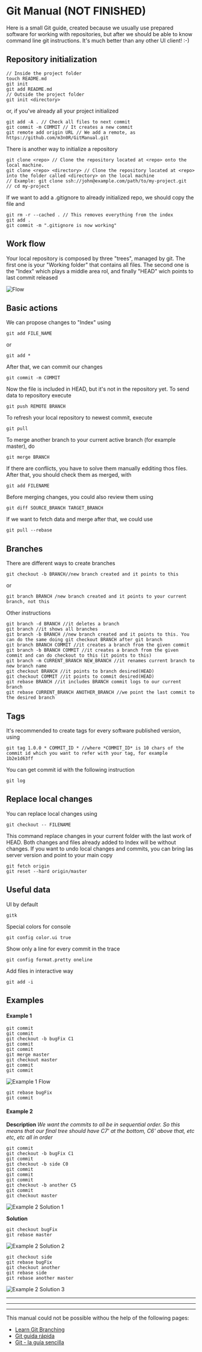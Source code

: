 Git Manual (NOT FINISHED)
==========
Here is a small Git guide, created because we usually use prepared software for working with repositories, but after we should be able to know command line git instructions. It's much better than any other UI client! :-) 

Repository initialization
---------------------------
```
// Inside the project folder
touch README.md
git init
git add README.md
// Outside the project folder
git init <directory>
```
or, if you've already all your project initialized
```
git add -A . // Check all files to next commit
git commit -m COMMIT // It creates a new commit
git remote add origin URL // We add a remote, as https://github.com/m3n0R/GitManual.git
```
There is another way to initialize a repository
```
git clone <repo> // Clone the repository located at <repo> onto the local machine.
git clone <repo> <directory> // Clone the repository located at <repo> into the folder called <directory> on the local machine
// Example: git clone ssh://john@example.com/path/to/my-project.git 
// cd my-project
```
If we want to add a .gitignore to already initialized repo, we should copy the file and
```
git rm -r --cached . // This removes everything from the index
git add . 
git commit -m ".gitignore is now working"
```


Work flow
---------
Your local repository is composed by three "trees", managed by git. The first one is your "Working folder" that contains all files. The second one is the "Index" which plays a middle area rol, and finally "HEAD" wich points to last commit released

![Flow](https://raw.github.com/m3n0r/gitManual/master/resources/flow.png)


Basic actions
-------------
We can propose changes to "Index" using
```
git add FILE_NAME
```
or
```
git add *
```
After that, we can commit our changes
```
git commit -m COMMIT
```
Now the file is included in HEAD, but it's not in the repository yet. To send data to repository execute
```
git push REMOTE BRANCH
```
To refresh your local repository to newest commit, execute
```
git pull
```
To merge another branch to your current active branch (for example master), do
```
git merge BRANCH
```
If there are conflicts, you have to solve them manually edditing thos files. After that, you should check them as merged, with
```
git add FILENAME
```
Before merging changes, you could also review them using
```
git diff SOURCE_BRANCH TARGET_BRANCH
```
If we want to fetch data and merge after that, we could use
```
git pull --rebase
```

Branches
--------
There are different ways to create branches
```
git checkout -b BRANCH//new branch created and it points to this
```
or
```
git branch BRANCH /new branch created and it points to your current branch, not this
```
Other instructions
```
git branch -d BRANCH //it deletes a branch
git branch //it shows all branches
git branch -b BRANCH //new branch created and it points to this. You can do the same doing git checkout BRANCH after git branch
git branch BRANCH COMMIT //it creates a branch from the given commit
git branch -b BRANCH COMMIT //it creates a branch from the given commit and can do checkout to this (it points to this)
git branch -m CURRENT_BRANCH NEW_BRANCH //it renames current branch to new branch name 
git checkout BRANCH //it points to branch desired(HEAD)
git checkout COMMIT //it points to commit desired(HEAD)
git rebase BRANCH //it includes BRANCH commit logs to our current branch
git rebase CURRENT_BRANCH ANOTHER_BRANCH //we point the last commit to the desired branch
```

Tags
----
It's recommended to create tags for every software published version, using
```
git tag 1.0.0 * COMMIT_ID * //where *COMMIT_ID* is 10 chars of the commit id which you want to refer with your tag, for example 1b2e1d63ff
```
You can get commit id with the following instruction
```
git log
```

Replace local changes
---------------------
You can replace local changes using
```
git checkout -- FILENAME
```
This command replace changes in your current folder with the last work of HEAD. Both changes and files already added to Index will be without changes. If you want to undo local changes and commits, you can bring las server version and point to your main copy
```
git fetch origin
git reset --hard origin/master
```

Useful data
-----------
UI by default
```
gitk
```
Special colors for console
```
git config color.ui true
```
Show only a line for every commit in the trace
```
git config format.pretty oneline
```
Add files in interactive way
```
git add -i
```

Examples
-----------
#### Example 1

```
git commit
git commit
git checkout -b bugFix C1
git commit
git commit
git merge master
git checkout master
git commit
git commit
```
![Example 1 Flow](https://raw.github.com/m3n0r/gitManual/master/resources/example_1.png)
```
git rebase bugFix
git commit
```

#### Example 2
__Description__
_We want the commits to all be in sequential order. So this means that our final tree should have C7' at the bottom, C6' above that, etc etc, etc all in order_
```
git commit
git checkout -b bugFix C1
git commit
git checkout -b side C0
git commit
git commit
git commit
git checkout -b another C5
git commit
git checkout master
```
![Example 2 Solution 1](https://raw.github.com/m3n0r/gitManual/master/resources/example_2_solution_1.png)

__Solution__
```
git checkout bugFix
git rebase master
```
![Example 2 Solution 2](https://raw.github.com/m3n0r/gitManual/master/resources/example_2_solution_2.png)
```
git checkout side    
git rebase bugFix 
git checkout another    
git rebase side    
git rebase another master
```
![Example 2 Solution 3](https://raw.github.com/m3n0r/gitManual/master/resources/example_2_solution_3.png)   


***
***
***

This manual could not be possible withou the help of the following pages:
* [Learn Git Branching][page_1]
* [Git guida rápida][page_2]
* [Git - la guía sencilla][page_3]

[page_1]: http://pcottle.github.io/learnGitBranching
[page_2]: http://www.edy.es/dev/docs/git-guia-rapida
[page_3]: http://rogerdudler.github.io/git-guide/index.es.html
